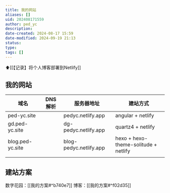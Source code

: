 ```yaml
---
title: 我的网站
aliases: []
uid: 202408171559
author: ped_yc
description: 
date-created: 2024-08-17 15:59
date-modified: 2024-09-19 21:13
status: 
type: 
tags: []
---
```


⬆[[【记录】将个人博客部署到Netlify]]

## 我的网站

| 域名               | DNS 解析 | 服务器地址                  | 建站方式                                 |
| ---------------- | ------ | ---------------------- | ------------------------------------ |
| ped-yc.site      |        | pedyc.netlify.app      | angular + netlify                    |
| gd.ped-yc.site   |        | dg-pedyc.netlify.app   | quartz4 + netlify                    |
| blog.ped-yc.site |        | blog-pedyc.netlify.app | hexo + hexo-theme-solitude + netlify |
|                  |        |                        |                                      |

## 建站方案

数字花园：[[我的方案#^b740e7]]
博客：[[我的方案#^f02d35]]
